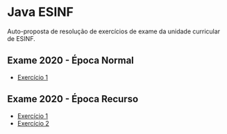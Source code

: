 # Java ESINF
Auto-proposta de resolução de exercícios de exame da unidade curricular de ESINF.

## Exame 2020 - Época Normal

- [Exercício 1](/src/e2020_normal/ex1.java)

## Exame 2020 - Época Recurso

- [Exercício 1](/src/e2020_recurso/ex1.java) 
- [Exercício 2](/docs/e2020_recurso.md#exercício-2)

